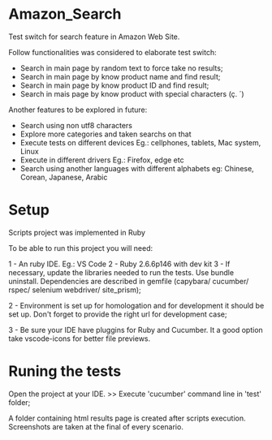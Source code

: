 
# Amazon_Search

Test switch for search feature in Amazon Web Site.

Follow functionalities was considered to elaborate test switch:

* Search in main page by random text to force take no results;
* Search in main page by know product name and find result;
* Search in main page by know product ID and find result;
* Search in mais page by know product with special characters (ç. ´)

Another features to be explored in future:

* Search using non utf8 characters
* Explore more categories and taken searchs on that
* Execute tests on different devices Eg.: cellphones, tablets, Mac system, Linux
* Execute in different drivers Eg.: Firefox, edge etc
* Search using another languages with different alphabets eg: Chinese, Corean, Japanese, Arabic

# Setup

Scripts project was implemented in Ruby

To be able to run this project you will need:

1 - An ruby IDE. Eg.: VS Code 2 - Ruby 2.6.6p146 with dev kit 3 - If necessary, update the libraries needed to run the tests. Use bundle uninstall. Dependencies are described in gemfile (capybara/ cucumber/ rspec/ selenium webdriver/ site_prism);

2 - Environment is set up for homologation and for development it should be set up. Don't forget to provide the right url for development case;

3 - Be sure your IDE have pluggins for Ruby and Cucumber. It a good option take vscode-icons for better file previews.

# Runing the tests

Open the project at your IDE. >> Execute 'cucumber' command line in 'test' folder;

A folder containing html results page is created after scripts execution. Screenshots are taken at the final of every scenario.
